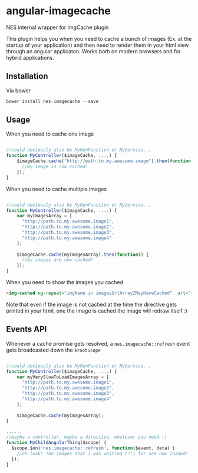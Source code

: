 # angular-imagecache
NES internal wrapper for ImgCache plugin

This plugin helps you when you need to cache a bunch of images (Ex. at the startup of your application) and then need to render them in your html view through an angular applicaton.
Works both on modern browsers and for hybrid applications.

## Installation
Via bower 

```javascript
bower install nes-imagecache --save
```

## Usage
When you need to cache one image
```javascript

//could obviously also be MyRunFunction or MyService...
function MyController($imageCache, ....) {
    $imageCache.cache("http://path.to.my.awesome.image").then(function() {
      //my image is now cached!
    });
}


```

When you need to cache multiple images
```javascript

//could obviously also be MyRunFunction or MyService...
function MyController($imageCache, ....) {
    var myImagesArray = [
      "http://path.to.my.awesome.image1",
      "http://path.to.my.awesome.image2",
      "http://path.to.my.awesome.image3",
      "http://path.to.my.awesome.image4"
    ];
    
    $imageCache.cache(myImagesArray).then(function() {
      //my images are now cached!
    });
}


```

When you need to show the images you cached

```html
<img-cached ng-repeat="imgName in imagesUrlArrayIMayHaveCached"  url="{{imgName}}" />

```

Note that even if the image is not cached at the time the directive gets printed in your html, one the image is cached the image will redraw itself :)


## Events API
Whenever a cache promise gets resolved, a `nes.imagecache::refresh` event gets broadcasted down the `$rootScope`
```javascript

//could obviously also be MyRunFunction or MyService...
function MyController($imageCache, ....) {
    var myVerySlowToLoadImagesArray = [
      "http://path.to.my.awesome.image1",
      "http://path.to.my.awesome.image2",
      "http://path.to.my.awesome.image3",
      "http://path.to.my.awesome.image4"
    ];
    
    $imageCache.cache(myImagesArray);
}

......
//maybe a controller, maybe a directive, whatever you need :)
function MyChildAngularThing($scope) {
  $scope.$on('nes.imagecache::refresh', function($event, data) {
    //oh look! The images that I was waiting (?!) for are now loaded!
  });
}


```


